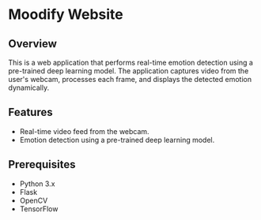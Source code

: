 # Moodify Website

## Overview
This is a web application that performs real-time emotion detection using a pre-trained deep learning model. The application captures video from the user's webcam, processes each frame, and displays the detected emotion dynamically.

## Features
- Real-time video feed from the webcam.
- Emotion detection using a pre-trained deep learning model.

## Prerequisites
- Python 3.x
- Flask
- OpenCV
- TensorFlow 

